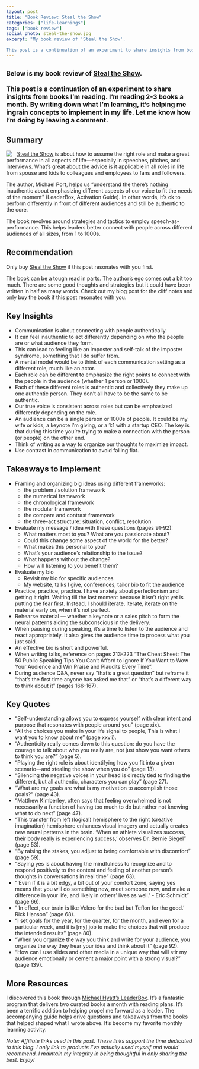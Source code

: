 ```yaml
---
layout: post
title: "Book Review: Steal the Show"
categories: ["life-learnings"]
tags: ["book review"]
social_photo: steal-the-show.jpg
excerpt: "My book review of 'Steal the Show'.

This post is a continuation of an experiment to share insights from books I’m reading. I’m reading 2-3 books a month. By writing down what I’m learning, it’s helping me ingrain concepts to implement in my life. Let me know how I’m doing by leaving a comment."
---
```


<h2 class="sub-title"><small>Below is my book review of <a href="http://amzn.to/2EZwV1o">Steal the Show</a>.  

This post is a continuation of an experiment to share insights from books I’m reading. I’m reading 2-3 books a month. By writing down what I’m learning, it’s helping me ingrain concepts to implement in my life. Let me know how I’m doing by leaving a comment.</small></h2>

## Summary

<div style="float:left;padding-right:12px;">
<a href="https://www.amazon.com/Steal-Show-Interviews-Deal-Closing-Performances/dp/0544800842/ref=as_li_ss_il?ie=UTF8&qid=1515179464&sr=8-1&keywords=steal+the+show&linkCode=li3&tag=tedserbinski-20&linkId=1340c1c342bc833c463f6a9b0069b654"><img border="0" src="//ws-na.amazon-adsystem.com/widgets/q?_encoding=UTF8&ASIN=0544800842&Format=_SL250_&ID=AsinImage&MarketPlace=US&ServiceVersion=20070822&WS=1&tag=tedserbinski-20" ></a><img src="https://ir-na.amazon-adsystem.com/e/ir?t=tedserbinski-20&l=li3&o=1&a=0544800842" width="1" height="1" border="0" alt="" style="border:none !important; margin:0px !important;" />
</div>

[Steal the Show](http://amzn.to/2EZwV1o) is about how to assume the right role and make a great performance in all aspects of life—especially in speeches, pitches, and interviews. What’s great about the advice is it applicable in all roles in life from spouse and kids to colleagues and employees to fans and followers.

The author, Michael Port, helps us “understand the there’s nothing inauthentic about emphasizing different aspects of our voice to fit the needs of the moment” (LeaderBox, Activation Guide). In other words, it’s ok to perform differently in front of different audiences and still be authentic to the core.

The book revolves around strategies and tactics to employ speech-as-performance. This helps leaders better connect with people across different audiences of all sizes, from 1 to 1000s.

## Recommendation

Only buy [Steal the Show](http://amzn.to/2EZwV1o) if this post resonates with you first.

The book can be a tough read in parts. The author’s ego comes out a bit too much. There are some good thoughts and strategies but it could have been written in half as many words. Check out my blog post for the cliff notes and only buy the book if this post resonates with you.

## Key Insights

- Communication is about connecting with people authentically.
- It can feel inauthentic to act differently depending on who the people are or what audience they form.
- This can lead to feeling like an imposter and self-talk of the imposter syndrome, something that I do suffer from.
- A mental model would be to think of each communication setting as a different role, much like an actor.
- Each role can be different to emphasize the right points to connect with the people in the audience (whether 1 person or 1000).
- Each of these different roles is authentic and collectively they make up one authentic person. They don’t all have to be the same to be authentic.
- Our true voice is consistent across roles but can be emphasized differently depending on the role.
- An audience can be a single person or 1000s of people. It could be my wife or kids, a keynote I’m giving, or a 1:1 with a startup CEO. The key is that during this time you’re trying to make a connection with the person (or people) on the other end.
- Think of writing as a way to organize our thoughts to maximize impact.
- Use contrast in communication to avoid falling flat.

## Takeaways to Implement

- Framing and organizing big ideas using different frameworks:
	- the problem / solution framework
	- the numerical framework
	- the chronological framework
	- the modular framework
	- the compare and contrast framework
	- the three-act structure: situation, conflict, resolution
- Evaluate my message / idea with these questions (pages 91-92):
	- What matters most to you? What are you passionate about?
	- Could this change some aspect of the world for the better?
	- What makes this personal to you?
	- What’s your audience’s relationship to the issue?
	- What happens without the change?
	- How will listening to you benefit them?
- Evaluate my bio
	- Revisit my bio for specific audiences
	- My website, talks I give, conferences, tailor bio to fit the audience
- Practice, practice, practice. I have anxiety about perfectionism and getting it right. Waiting till the last moment because it isn’t right yet is putting the fear first. Instead, I should iterate, iterate, iterate on the material early on, when it’s not perfect.
- Rehearse material — whether a keynote or a sales pitch to form the neural patterns aiding the subconscious in the delivery.
- When pausing during speaking, it’s a time to listen to the audience and react appropriately. It also gives the audience time to process what you just said.
- An effective bio is short and powerful.
- When writing talks, reference on pages 213-223 “The Cheat Sheet: The 50 Public Speaking Tips You Can’t Afford to Ignore If You Want to Wow Your Audience and Win Praise and Plaudits Every Time”.
- During audience Q&A, never say “that’s a great question” but reframe it “that’s the first time anyone has asked me that” or “that’s a different way to think about it” (pages 166-167).

## Key Quotes
- “Self-understanding allows you to express yourself with clear intent and purpose that resonates with people around you” (page xix).
- “All the choices you make in your life signal to people, This is what I want you to know about me” (page xxvii).
- “Authenticity really comes down to this question: do you have the courage to talk about who you really are, not just show you want others to think you are?” (page 5).
- “Playing the right role is about identifying how you fit into a given scenario—and stealing the show when you do” (page 13).
- “Silencing the negative voices in your head is directly tied to finding the different, but all authentic, characters you can play” (page 27).
- “What are my goals are what is my motivation to accomplish those goals?” (page 43).
- “Matthew Kimberley, often says that feeling overwhelmed is not necessarily a function of having too much to do but rather not knowing what to do next” (page 47).
- “This transfer from left (logical) hemisphere to the right (creative imagination) hemisphere enhances visual imagery and actually creates new neural patterns in the brain. ‘When an athlete visualizes success, their body really is experiencing success,’ observes Dr. Bernie Siegel” (page 53).
- “By raising the stakes, you adjust to being comfortable with discomfort” (page 59).
- “Saying yes is about having the mindfulness to recognize and to respond positively to the content and feeling of another person’s thoughts in conversations in real time” (page 63).
- “‘Even if it is a bit edgy, a bit out of your comfort zone, saying yes means that you will do something new, meet someone new, and make a difference in your life, and likely in others’ lives as well.’ - Eric Schmidt” (page 66).
- “‘In effect, our brain is like Velcro for the bad but Teflon for the good.’ Rick Hanson” (page 68).
- “I set goals for the year, for the quarter, for the month, and even for a particular week, and it is [my] job to make the choices that will produce the intended results” (page 80).
- “When you organize the way you think and write for your audience, you organize the way they hear your idea and think about it” (page 92).
- “How can I use slides and other media in a unique way that will stir my audience emotionally or cement a major point with a strong visual?” (page 139).

## More Resources

I discovered this book through [Michael Hyatt’s LeaderBox](https://leaderbox.cratejoy.com/refer/Theod-EPOYYEYZ). It’s a fantastic program that delivers two curated books a month with reading plans. It’s been a terrific addition to helping propel me forward as a leader. The accompanying guide helps drive questions and takeaways from the books that helped shaped what I wrote above. It’s become my favorite monthly learning activity.

_Note: Affiliate links used in this post. These links support the time dedicated to this blog. I only link to products I’ve actually used myself and would recommend. I maintain my integrity in being thoughtful in only sharing the best. Enjoy!_
